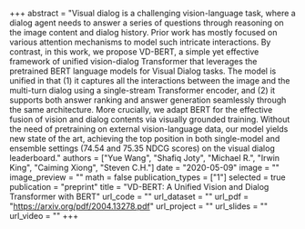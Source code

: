 +++
abstract = "Visual dialog is a challenging vision-language task, where a dialog agent needs to answer a series of questions through reasoning on the image content and dialog history. Prior work has mostly focused on various attention mechanisms to model such intricate interactions. By contrast, in this work, we propose VD-BERT, a simple yet effective framework of unified vision-dialog Transformer that leverages the pretrained BERT language models for Visual Dialog tasks. The model is unified in that (1) it captures all the interactions between the image and the multi-turn dialog using a single-stream Transformer encoder, and (2) it supports both answer ranking and answer generation seamlessly through the same architecture. More crucially, we adapt BERT for the effective fusion of vision and dialog contents via visually grounded training. Without the need of pretraining on external vision-language data, our model yields new state of the art, achieving the top position in both single-model and ensemble settings (74.54 and 75.35 NDCG scores) on the visual dialog leaderboard."
authors = ["Yue Wang", "Shafiq Joty", "Michael R.", "Irwin King", "Caiming Xiong", "Steven C.H."]
date = "2020-05-09"
image = ""
image_preview = ""
math = false
publication_types = ["1"]
selected = true
publication = "preprint"
title = "VD-BERT: A Unified Vision and Dialog Transformer with BERT"
url_code = ""
url_dataset = ""
url_pdf = "https://arxiv.org/pdf/2004.13278.pdf"
url_project = ""
url_slides = ""
url_video = ""
+++